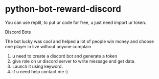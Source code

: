 # python-bot-reward-discord
You can use replit, to put ur code for free, u just need import ur token.

Discord Bots

The bot lucky was cool and helped a lot of people win money and choose one player in live without anyone complain 

1) u need to create a discord bot and generate a token
2) give role on ur discord server to write message and get data.
3) Launch it using keyword.
4) if u need help contact me :)
